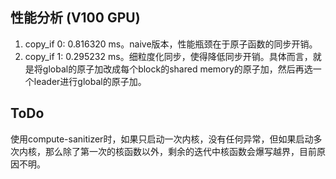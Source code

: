 ## 性能分析 (V100 GPU)
1. copy_if 0: 0.816320 ms。naive版本，性能瓶颈在于原子函数的同步开销。
2. copy_if 1: 0.295232 ms。细粒度化同步，使得降低同步开销。具体而言，就是将global的原子加改成每个block的shared memory的原子加，然后再选一个leader进行global的原子加。

## ToDo
使用compute-sanitizer时，如果只启动一次内核，没有任何异常，但如果启动多次内核，那么除了第一次的核函数以外，剩余的迭代中核函数会爆写越界，目前原因不明。